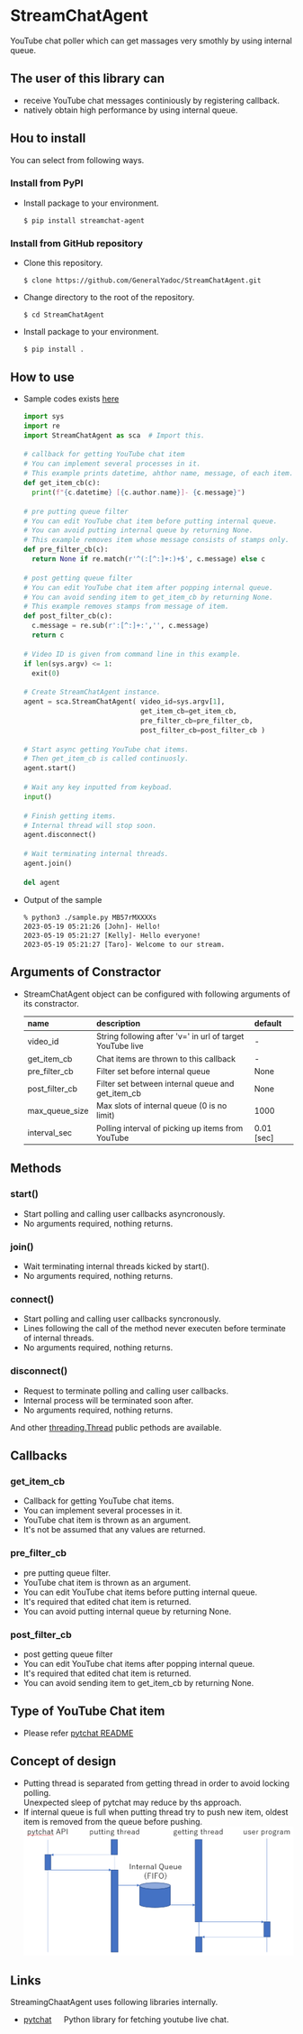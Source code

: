 # StreamChatAgent
YouTube chat poller which can get massages very smothly by using internal queue.

## The user of this library can
- receive YouTube chat messages continiously by registering callback.
- natively obtain high performance by using internal queue.

## Hou to install
You can select from following ways.

### Install from PyPI
- Install package to your environment.<br>
    ```install
    $ pip install streamchat-agent
    ```

### Install from GitHub repository
- Clone this repository.<br>
    ```clone
    $ clone https://github.com/GeneralYadoc/StreamChatAgent.git
    ```
- Change directory to the root of the repository.<br>
    ```cd
    $ cd StreamChatAgent
    ```
- Install package to your environment.<br>
    ```install
    $ pip install .
    ```

## How to use

- Sample codes exists [here](samples/sample.py)<br>
    ``` sample.py
    import sys
    import re
    import StreamChatAgent as sca  # Import this.

    # callback for getting YouTube chat item
    # You can implement several processes in it.
    # This example prints datetime, ahthor name, message, of each item.
    def get_item_cb(c):
      print(f"{c.datetime} [{c.author.name}]- {c.message}")

    # pre putting queue filter
    # You can edit YouTube chat item before putting internal queue.
    # You can avoid putting internal queue by returning None.
    # This example removes item whose message consists of stamps only.
    def pre_filter_cb(c):
      return None if re.match(r'^(:[^:]+:)+$', c.message) else c

    # post getting queue filter
    # You can edit YouTube chat item after popping internal queue.
    # You can avoid sending item to get_item_cb by returning None.
    # This example removes stamps from message of item.
    def post_filter_cb(c):
      c.message = re.sub(r':[^:]+:','', c.message)
      return c

    # Video ID is given from command line in this example.
    if len(sys.argv) <= 1:
      exit(0)

    # Create StreamChatAgent instance.
    agent = sca.StreamChatAgent( video_id=sys.argv[1],
                                 get_item_cb=get_item_cb,
                                 pre_filter_cb=pre_filter_cb,
                                 post_filter_cb=post_filter_cb )

    # Start async getting YouTube chat items.
    # Then get_item_cb is called continuosly.
    agent.start()

    # Wait any key inputted from keyboad.
    input()

    # Finish getting items.
    # Internal thread will stop soon.
    agent.disconnect()

    # Wait terminating internal threads.
    agent.join()

    del agent
    ```

- Output of the sample
    ```output
    % python3 ./sample.py MB57rMXXXXs
    2023-05-19 05:21:26 [John]- Hello!
    2023-05-19 05:21:27 [Kelly]- Hello everyone!
    2023-05-19 05:21:27 [Taro]- Welcome to our stream.
    ```
## Arguments of Constractor
- StreamChatAgent object can be configured with following arguments of its constractor.

    | name | description | default |
    |------|------------|---------|
    | video_id | String following after 'v=' in url of target YouTube live | - |
    | get_item_cb | Chat items are thrown to this callback | - |
    | pre_filter_cb | Filter set before internal queue | None |
    | post_filter_cb | Filter set between internal queue and get_item_cb | None |
    | max_queue_size | Max slots of internal queue (0 is no limit) | 1000 |
    | interval_sec | Polling interval of picking up items from YouTube | 0.01 \[sec\] | 

## Methods
### start()
- Start polling and calling user callbacks asyncronously.
- No arguments required, nothing returns.

### join()
- Wait terminating internal threads kicked by start().
- No arguments required, nothing returns.

### connect()
- Start polling and calling user callbacks syncronously.
- Lines following the call of the method never executen before terminate of internal threads.
- No arguments required, nothing returns.

### disconnect()
- Request to terminate polling and calling user callbacks.
- Internal process will be terminated soon after.
- No arguments required, nothing returns.

And other [threading.Thread](https://docs.python.org/3/library/threading.html) public pethods are available.

## Callbacks
### get_item_cb
- Callback for getting YouTube chat items.
- You can implement several processes in it.
- YouTube chat item is thrown as an argument.
- It's not be assumed that any values are returned.
### pre_filter_cb
- pre putting queue filter.
- YouTube chat item is thrown as an argument.
- You can edit YouTube chat items before putting internal queue.
- It's required that edited chat item is returned.
- You can avoid putting internal queue by returning None.
### post_filter_cb
- post getting queue filter
- You can edit YouTube chat items after popping internal queue.
- It's required that edited chat item is returned.
- You can avoid sending item to get_item_cb by returning None.

## Type of YouTube Chat item
- Please refer [pytchat README](https://github.com/taizan-hokuto/pytchat)

## Concept of design
- Putting thread is separated from getting thread in order to avoid locking polling.<br>
Unexpected sleep of pytchat may reduce by ths approach.
- If internal queue is full when putting thread try to push new item, oldest item is removed from the queue before pushing.
    ![](ReadMeParts/concept.png)

## Links
StreamingChaatAgent uses following libraries internally.

- [pytchat](https://github.com/taizan-hokuto/pytchat) &emsp; Python library for fetching youtube live chat.
